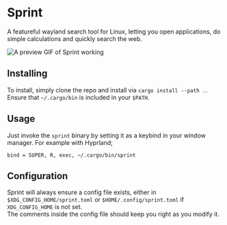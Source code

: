 # Sprint
A featureful wayland search tool for Linux, letting you open applications, do simple calculations and quickly search the web.

![A preview GIF of Sprint working](https://i.imgur.com/pXx97E4.gif)

## Installing
To install, simply clone the repo and install via `cargo install --path .`.  
Ensure that `~/.cargo/bin` is included in your `$PATH`.

## Usage
Just invoke the `sprint` binary by setting it as a keybind in your window manager. For example with Hyprland;
```
bind = SUPER, R, exec, ~/.cargo/bin/sprint
```

## Configuration
Sprint will always ensure a config file exists, either in `$XDG_CONFIG_HOME/sprint.toml` or `$HOME/.config/sprint.toml` if `XDG_CONFIG_HOME` is not set.  
The comments inside the config file should keep you right as you modify it.
